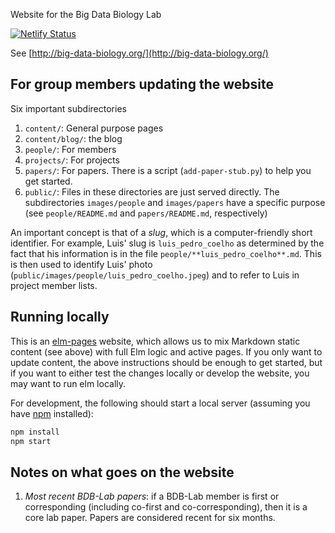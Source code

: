 Website for the Big Data Biology Lab

[![Netlify Status](https://api.netlify.com/api/v1/badges/7c716f31-f1d8-422d-ad91-b43fd63cac3d/deploy-status)](https://app.netlify.com/sites/big-data-biology/deploys)

See [http://big-data-biology.org/](http://big-data-biology.org/)

## For group members updating the website


Six important subdirectories

1. `content/`: General purpose pages
2. `content/blog/`: the blog
3. `people/`: For members
4. `projects/`: For projects
5. `papers/`: For papers. There is a script (`add-paper-stub.py`) to help you get started.
6. `public/`: Files in these directories are just served directly. The
   subdirectories `images/people` and `images/papers` have a specific purpose
   (see `people/README.md` and `papers/README.md`, respectively)

An important concept is that of a _slug_, which is a computer-friendly short
identifier. For example, Luis' slug is `luis_pedro_coelho` as determined by the
fact that his information is in the file `people/**luis_pedro_coelho**.md`.
This is then used to identify Luis' photo
(`public/images/people/luis_pedro_coelho.jpeg`) and to refer to Luis in project
member lists.

## Running locally

This is an [elm-pages](https://elm-pages.com/) website, which allows us to mix
Markdown static content (see above) with full Elm logic and active pages. If
you only want to update content, the above instructions should be enough to get
started, but if you want to either test the changes locally or develop the
website, you may want to run elm locally.

For development, the following should start a local server (assuming you have
[npm](https://docs.npmjs.com/downloading-and-installing-node-js-and-npm)
installed):

```bash
npm install
npm start
```

## Notes on what goes on the website

1. _Most recent BDB-Lab papers_: if a BDB-Lab member is first or corresponding
   (including co-first and co-corresponding), then it is a core lab paper.
   Papers are considered recent for six months.

